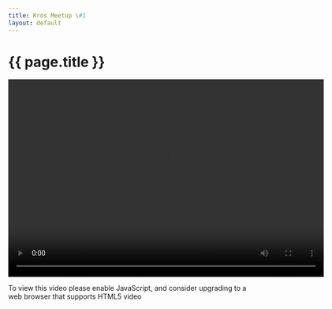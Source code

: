 ```yaml
---
title: Kros Meetup \#1
layout: default
---
```


# {{ page.title }}

<video id="azuremediaplayer" class="azuremediaplayer amp-default-skin amp-big-play-centered" controls width="640"
    height="400" poster="" data-setup='{}'>
    <source
        src="//gabokrosmeetups-euwe.streaming.media.azure.net/7a7a7ed5-0cf8-4de1-9efe-46eb331d8fea/2019-10-29_kros-dev-meetup_solid.ism/manifest"
        type="application/vnd.ms-sstr+xml" />
    <p class="amp-no-js">To view this video please enable JavaScript, and consider upgrading to a web browser that supports HTML5 video</p>
</video>
